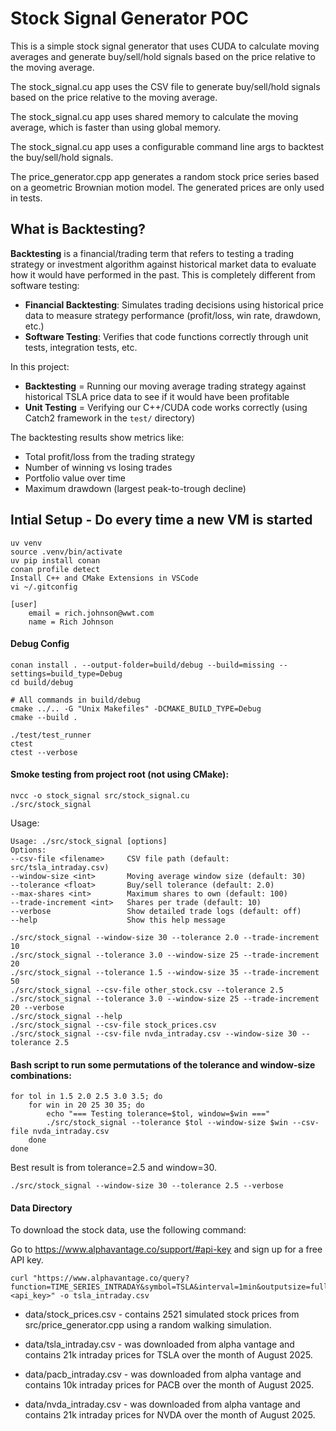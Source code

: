 
Stock Signal Generator POC
====================

This is a simple stock signal generator that uses CUDA to calculate moving averages and generate buy/sell/hold signals based on the price relative to the moving average.

The stock_signal.cu app uses the CSV file to generate buy/sell/hold signals based on the price relative to the moving average.

The stock_signal.cu app uses shared memory to calculate the moving average, which is faster than using global memory.

The stock_signal.cu app uses a configurable command line args to backtest the buy/sell/hold signals.

The price_generator.cpp app generates a random stock price series based on a geometric Brownian motion model. The generated prices are only used in tests.

## What is Backtesting?

**Backtesting** is a financial/trading term that refers to testing a trading strategy or investment algorithm against historical market data to evaluate how it would have performed in the past. This is completely different from software testing:

- **Financial Backtesting**: Simulates trading decisions using historical price data to measure strategy performance (profit/loss, win rate, drawdown, etc.)
- **Software Testing**: Verifies that code functions correctly through unit tests, integration tests, etc.

In this project:
- **Backtesting** = Running our moving average trading strategy against historical TSLA price data to see if it would have been profitable
- **Unit Testing** = Verifying our C++/CUDA code works correctly (using Catch2 framework in the `test/` directory)

The backtesting results show metrics like:
- Total profit/loss from the trading strategy
- Number of winning vs losing trades
- Portfolio value over time
- Maximum drawdown (largest peak-to-trough decline)



## Intial Setup - Do every time a new VM is started

    uv venv
    source .venv/bin/activate
    uv pip install conan
    conan profile detect
    Install C++ and CMake Extensions in VSCode
    vi ~/.gitconfig

    [user]
        email = rich.johnson@wwt.com
        name = Rich Johnson


#### Debug Config

    conan install . --output-folder=build/debug --build=missing --settings=build_type=Debug
    cd build/debug 
    
    # All commands in build/debug
    cmake ../.. -G "Unix Makefiles" -DCMAKE_BUILD_TYPE=Debug
    cmake --build .

    ./test/test_runner
    ctest
    ctest --verbose

#### Smoke testing from project root (not using CMake):

    nvcc -o stock_signal src/stock_signal.cu
    ./src/stock_signal


Usage:

    Usage: ./src/stock_signal [options]
    Options:
    --csv-file <filename>     CSV file path (default: src/tsla_intraday.csv)
    --window-size <int>       Moving average window size (default: 30)
    --tolerance <float>       Buy/sell tolerance (default: 2.0)
    --max-shares <int>        Maximum shares to own (default: 100)
    --trade-increment <int>   Shares per trade (default: 10)
    --verbose                 Show detailed trade logs (default: off)
    --help                    Show this help message

    ./src/stock_signal --window-size 30 --tolerance 2.0 --trade-increment 10
    ./src/stock_signal --tolerance 3.0 --window-size 25 --trade-increment 20
    ./src/stock_signal --tolerance 1.5 --window-size 35 --trade-increment 50
    ./src/stock_signal --csv-file other_stock.csv --tolerance 2.5
    ./src/stock_signal --tolerance 3.0 --window-size 25 --trade-increment 20 --verbose
    ./src/stock_signal --help
    ./src/stock_signal --csv-file stock_prices.csv
    ./src/stock_signal --csv-file nvda_intraday.csv --window-size 30 --tolerance 2.5


#### Bash script to run some permutations of the tolerance and window-size combinations:

    for tol in 1.5 2.0 2.5 3.0 3.5; do
        for win in 20 25 30 35; do
            echo "=== Testing tolerance=$tol, window=$win ==="
            ./src/stock_signal --tolerance $tol --window-size $win --csv-file nvda_intraday.csv
        done
    done

Best result is from tolerance=2.5 and window=30.

    ./src/stock_signal --window-size 30 --tolerance 2.5 --verbose

#### Data Directory

To download the stock data, use the following command:

Go to https://www.alphavantage.co/support/#api-key and sign up for a free API key.

    curl "https://www.alphavantage.co/query?function=TIME_SERIES_INTRADAY&symbol=TSLA&interval=1min&outputsize=full&datatype=csv&apikey=<api_key>" -o tsla_intraday.csv

* data/stock_prices.csv  -  contains 2521 simulated stock prices from src/price_generator.cpp using a random walking simulation.

* data/tsla_intraday.csv -  was downloaded from alpha vantage and contains 21k intraday prices for TSLA over the month of August 2025.

* data/pacb_intraday.csv -  was downloaded from alpha vantage and contains 10k intraday prices for PACB over the month of August 2025.

* data/nvda_intraday.csv -  was downloaded from alpha vantage and contains 21k intraday prices for NVDA over the month of August 2025.
